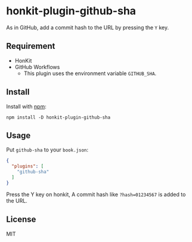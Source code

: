 # honkit-plugin-github-sha
As in GitHub, add a commit hash to the URL by pressing the `Y` key.

## Requirement
- HonKit
- GitHub Workflows
  - This plugin uses the environment variable `GITHUB_SHA`.

## Install
Install with [npm](https://www.npmjs.com/):

```
npm install -D honkit-plugin-github-sha
```

## Usage
Put `github-sha` to your `book.json`:

```json
{
  "plugins": [
    "github-sha"
  ]
}
```

Press the Y key on honkit, A commit hash like `?hash=01234567` is added to the URL.

## License
MIT
